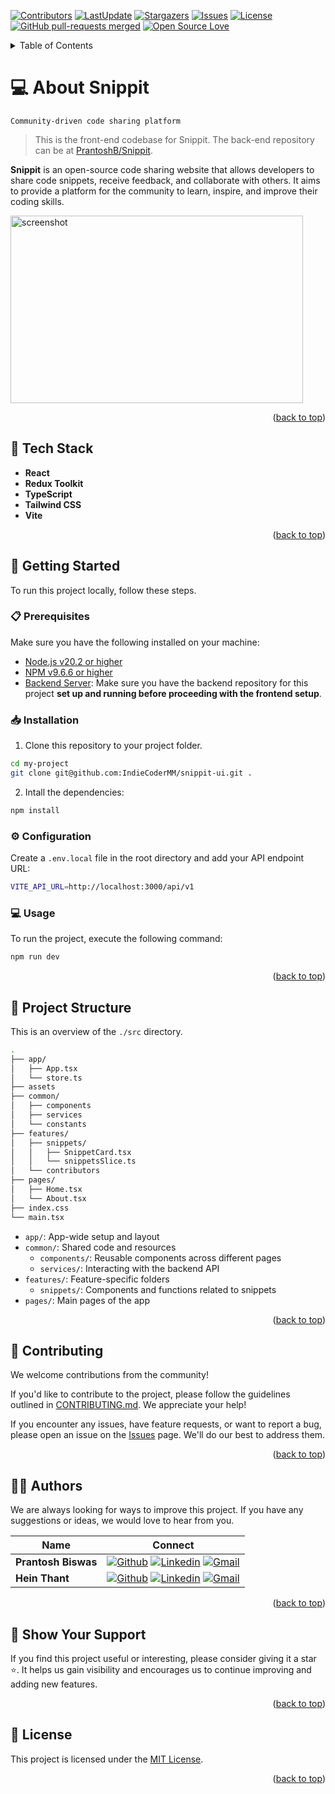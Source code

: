 <a name="readme-top"></a>

[![Contributors](https://img.shields.io/github/contributors/IndieCoderMM/snippit-ui)](https://github.com/IndieCoderMM/snippit-ui/graphs/contributors)
[![LastUpdate](https://img.shields.io/github/last-commit/IndieCoderMM/snippit-ui)](https://github.com/IndieCoderMM/snippit-ui/commits/dev)
[![Stargazers](https://img.shields.io/github/stars/IndieCoderMM/snippit-ui)](https://github.com/IndieCoderMM/snippit-ui/stargazers)
[![Issues](https://img.shields.io/github/issues/IndieCoderMM/snippit-ui)](https://github.com/IndieCoderMM/snippit-ui/issues)
[![License](https://img.shields.io/github/license/IndieCoderMM/snippit-ui)](https://github.com/IndieCoderMM/snippit-ui/blob/main/LICENSE)
[![GitHub pull-requests merged](https://badgen.net/github/merged-prs/IndieCoderMM/snippit-ui)](https://github.com/IndieCoderMM/snippit-ui/pulls?q=is%3Amerged)
[![Open Source Love](https://badges.frapsoft.com/os/v2/open-source.svg?v=103)](https://github.com/ellerbrock/open-source-badges/)

<details>
<summary>Table of Contents</summary>

- [💻 About Snippit](#-about-snippit)
  - [🧰 Tech Stack](#-tech-stack)
  - [📘 Getting Started](#-getting-started)
    - [📋 Prerequisites](#-prerequisites)
    - [📥 Installation](#-installation)
    - [⚙ Configuration](#-configuration)
    - [💻 Usage](#-usage)
  - [📂 Project Structure](#-project-structure)
  - [🤝 Contributing](#-contributing)
  - [👨‍🚀 Authors](#-authors)
  - [💖 Show Your Support](#-show-your-support)
  - [📜 License](#-license)
</details>

# 💻 About Snippit

`Community-driven code sharing platform`

> This is the front-end codebase for Snippit. The back-end repository can be at [PrantoshB/Snippit](https://github.com/PrantoshB/Snippit).


**Snippit** is an open-source code sharing website that allows developers to share code snippets, receive feedback, and collaborate with others. It aims to provide a platform for the community to learn, inspire, and improve their coding skills.

<img src="https://via.placeholder.com/468x300?text=App+Screenshot+Here" width=468 height=300 alt="screenshot" />

<p align="right">(<a href="#readme-top">back to top</a>)</p>

## 🧰 Tech Stack

- **React**
- **Redux Toolkit**
- **TypeScript**
- **Tailwind CSS**
- **Vite**

<p align="right">(<a href="#readme-top">back to top</a>)</p>


## 📘 Getting Started

To run this project locally, follow these steps.

### 📋 Prerequisites

Make sure you have the following installed on your machine:
- [Node.js v20.2 or higher](https://nodejs.org/en)
- [NPM v9.6.6 or higher](https://rubyonrails.org/)
- [Backend Server](https://github.com/PrantoshB/Snippit): Make sure you have the backend repository for this project **set up and running before proceeding with the frontend setup**.

### 📥 Installation

1. Clone this repository to your project folder.

```sh
cd my-project
git clone git@github.com:IndieCoderMM/snippit-ui.git .
```

2. Intall the dependencies:

```sh
npm install
```

### ⚙ Configuration

Create a `.env.local` file in the root directory and add your API endpoint URL:

```sh
VITE_API_URL=http://localhost:3000/api/v1
```

### 💻 Usage

To run the project, execute the following command:

```sh
npm run dev
```

<p align="right">(<a href="#readme-top">back to top</a>)</p>

## 📂 Project Structure

This is an overview of the `./src` directory.

```sh
.
├── app/
│   ├── App.tsx
│   └── store.ts
├── assets
├── common/
│   ├── components
│   ├── services
│   └── constants
├── features/
│   ├── snippets/
│   │   ├── SnippetCard.tsx
│   │   └── snippetsSlice.ts
│   └── contributors
├── pages/
│   ├── Home.tsx
│   └── About.tsx
├── index.css
└── main.tsx
```

- `app/`: App-wide setup and layout
- `common/`: Shared code and resources
  - `components/`: Reusable components across different pages
  - `services/`: Interacting with the backend API
- `features/`: Feature-specific folders
  - `snippets/`: Components and functions related to snippets
- `pages/`: Main pages of the app

<p align="right">(<a href="#readme-top">back to top</a>)</p>

## 🤝 Contributing

We welcome contributions from the community! 

If you'd like to contribute to the project, please follow the guidelines outlined in [CONTRIBUTING.md](./CONTRIBUTING.md). We appreciate your help!

If you encounter any issues, have feature requests, or want to report a bug, please open an issue on the [Issues](https://github.com/IndieCoderMM/snippit-ui/issues) page. We'll do our best to address them.

<p align="right">(<a href="#readme-top">back to top</a>)</p>

## 👨‍🚀 Authors

We are always looking for ways to improve this project. If you have any suggestions or ideas, we would love to hear from you.

| Name | Connect |
| --- | :---: |
| **Prantosh Biswas** | [![Github](https://img.shields.io/badge/GitHub-673AB7?logo=github&logoColor=white)](https://github.com/PrantoshB) [![Linkedin](https://img.shields.io/badge/LinkedIn-0077B5?logo=linkedin&logoColor=white)](https://linkedin.com/in/prantosh) [![Gmail](https://img.shields.io/badge/Gmail-D14836?logo=gmail&logoColor=white)](mailto:pbiswas1007@gmail.com) | 
| **Hein Thant** | [![Github](https://img.shields.io/badge/GitHub-673AB7?logo=github&logoColor=white)](https://github.com/IndieCoderMM) [![Linkedin](https://img.shields.io/badge/LinkedIn-0077B5?logo=linkedin&logoColor=white)](https://linkedin.com/in/hthantoo) [![Gmail](https://img.shields.io/badge/Gmail-D14836?logo=gmail&logoColor=white)](mailto:hthant00chk@gmail.com) |


<p align="right">(<a href="#readme-top">back to top</a>)</p>

## 💖 Show Your Support

If you find this project useful or interesting, please consider giving it a star ⭐️. 
It helps us gain visibility and encourages us to continue improving and adding new features.

<p align="right">(<a href="#readme-top">back to top</a>)</p>

## 📜 License 

This project is licensed under the [MIT License](./LICENSE).

<p align="right">(<a href="#readme-top">back to top</a>)</p>
